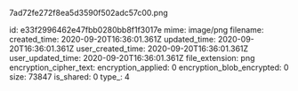 7ad72fe272f8ea5d3590f502adc57c00.png

id: e33f2996462e47fbb0280bb8f1f3017e
mime: image/png
filename: 
created_time: 2020-09-20T16:36:01.361Z
updated_time: 2020-09-20T16:36:01.361Z
user_created_time: 2020-09-20T16:36:01.361Z
user_updated_time: 2020-09-20T16:36:01.361Z
file_extension: png
encryption_cipher_text: 
encryption_applied: 0
encryption_blob_encrypted: 0
size: 73847
is_shared: 0
type_: 4